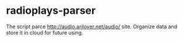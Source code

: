 # radioplays-parser
The script parce http://audio.arjlover.net/audio/ site. Organize data and store it in cloud for future using.
